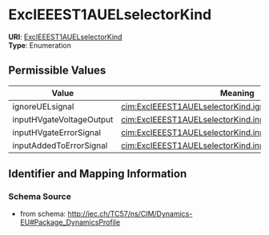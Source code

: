 # ExcIEEEST1AUELselectorKind



**URI**: [ExcIEEEST1AUELselectorKind](ExcIEEEST1AUELselectorKind)<br />
**Type**: Enumeration

## Permissible Values

| Value | Meaning | Description |
| --- | --- | --- |
| ignoreUELsignal | [cim:ExcIEEEST1AUELselectorKind.ignoreUELsignal](http://iec.ch/TC57/CIM100#ExcIEEEST1AUELselectorKind.ignoreUELsignal) |  |
| inputHVgateVoltageOutput | [cim:ExcIEEEST1AUELselectorKind.inputHVgateVoltageOutput](http://iec.ch/TC57/CIM100#ExcIEEEST1AUELselectorKind.inputHVgateVoltageOutput) |  |
| inputHVgateErrorSignal | [cim:ExcIEEEST1AUELselectorKind.inputHVgateErrorSignal](http://iec.ch/TC57/CIM100#ExcIEEEST1AUELselectorKind.inputHVgateErrorSignal) |  |
| inputAddedToErrorSignal | [cim:ExcIEEEST1AUELselectorKind.inputAddedToErrorSignal](http://iec.ch/TC57/CIM100#ExcIEEEST1AUELselectorKind.inputAddedToErrorSignal) |  |








## Identifier and Mapping Information







### Schema Source


* from schema: http://iec.ch/TC57/ns/CIM/Dynamics-EU#Package_DynamicsProfile




